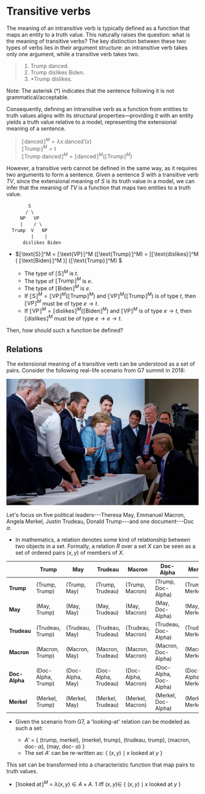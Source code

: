 # Transitive verbs

The meaning of an intransitive verb is typically defined as a function that maps an entity to a truth value. This naturally raises the question: what is the meaning of transitive verbs? The key distinction between these two types of verbs lies in their argument structure: an intransitive verb takes only one argument, while a transitive verb takes two.

> 1. Trump danced.
> 2. Trump dislikes Biden.
> 3. *Trump dislikes. 

Note: The asterisk (*) indicates that the sentence following it is not grammatical/acceptable. 

Consequently, defining an intransitive verb as a function from entities to truth values aligns with its structural properties—providing it with an entity yields a truth value relative to a model, representing the extensional meaning of a sentence.

> $⟦\text{danced}⟧^M = \lambda x. \text{danced}'(x)$ <br>
> $⟦\text{Trump}⟧^M = \text{t}$ <br>
> $⟦\text{Trump danced}⟧^M = ⟦\text{danced}⟧^M(⟦\text{Trump}⟧^M)$

However, a transitive verb cannot be defined in the same way, as it requires two arguments to form a sentence. Given a sentence *S* with a transitive verb $TV$, since the extensional meaning of *S* is its truth value in a model, we can infer that the meaning of $TV$ is a function that maps two entities to a truth value.  

            S                              
           / \
         NP   VP              
         |    / \
      Trump  V   NP
             |    |
          dislikes Biden

- $⟦\text{S}⟧^M = ⟦\text{VP}⟧^M (⟦\text{Trump}⟧^M) = [⟦\text{dislikes}⟧^M ( ⟦\text{Biden}⟧^M )] (⟦\text{Trump}⟧^M) $
  
  - The type of $⟦\text{S}⟧^M$ is $t$.
  - The type of $⟦\text{Trump}⟧^M$ is $e$.
  - The type of $⟦\text{Biden}⟧^M$ is $e$.
  - If $⟦\text{S}⟧^M = ⟦\text{VP}⟧^M (⟦\text{Trump}⟧^M)$ and $⟦\text{VP}⟧^M (⟦\text{Trump}⟧^M)$ is of type $t$, then $⟦\text{VP}⟧^M$ must be of type $e \rightarrow t$. 
  - If $⟦\text{VP}⟧^M = ⟦\text{dislikes}⟧^M ( ⟦\text{Biden}⟧^M$) and $⟦\text{VP}⟧^M$ is of type $e \rightarrow t$, then $⟦\text{dislikes}⟧^M$ must be of type $e \rightarrow e \rightarrow t$.

Then, how should such a function be defined?

## Relations

The extensional meaning of a transitive verb can be understood as a set of pairs. Consider the following real-life scenario from G7 summit in 2018: 

![Alt Text](https://github.com/haozeli-ling/Semantic-Analysis/blob/main/model.png)

Let's focus on five political leaders---Theresa May, Emmanuel Macron, Angela Merkel, Justin Trudeau, Donald Trump---and one document---Doc $\alpha$. 

- In mathematics, a relation denotes some kind of relationship between two objects in a set. Formally, a relation $R$ over a set $X$ can be seen as a set of ordered pairs $(x,y)$ of members of $X$.

|          | Trump    | May      | Trudeau  | Macron   | Doc-Alpha | Merkel   |
|----------|----------|----------|----------|----------|-----------|----------|
| **Trump** | (Trump, Trump)        | (Trump, May) | (Trump, Trudeau) | (Trump, Macron) | (Trump, Doc-Alpha) | (Trump, Merkel) |
| **May**   | (May, Trump) | (May, May)       | (May, Trudeau)   | (May, Macron)   | (May, Doc-Alpha)   | (May, Merkel)   |
| **Trudeau** | (Trudeau, Trump) | (Trudeau, May) | (Trudeau, Trudeau)         | (Trudeau, Macron) | (Trudeau, Doc-Alpha) | (Trudeau, Merkel) |
| **Macron** | (Macron, Trump) | (Macron, May) | (Macron, Trudeau) | (Macron, Macron)        | (Macron, Doc-Alpha) | (Macron, Merkel) |
| **Doc-Alpha** | (Doc-Alpha, Trump) | (Doc-Alpha, May) | (Doc-Alpha, Trudeau) | (Doc-Alpha, Macron) | (Doc-Alpha, Doc-Alpha)        | (Doc-Alpha, Merkel) |
| **Merkel** | (Merkel, Trump) | (Merkel, May) | (Merkel, Trudeau) | (Merkel, Macron) | (Merkel, Doc-Alpha) | (Merkel, Merkel)       |
  
- Given the scenario from G7, a 'looking-at' relation can be modeled as such a set:  

  - $A'$ = { ($\text{trump}$, $\text{merkel}$), ($\text{merkel}$, $\text{trump}$), ($\text{trudeau}$, $\text{trump}$), ($\text{macron}$, $\text{doc}$- $\alpha$), ($\text{may}$, $\text{doc}$- $\alpha$) }
  - The set $A'$ can be re-written as: { $(x,y) \mid x\ \text{looked at}\ y$ }

This set can be transformed into a characteristic function that map pairs to truth values. 

- $⟦\text{looked at}⟧^M$ = $\lambda (x,y) \in A \times A$. 1 iff $(x, y) \in$ { $(x,y) \mid x\ \text{looked at}\ y$ } 


